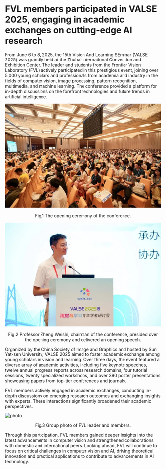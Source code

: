 # FVL members participated in VALSE 2025, engaging in academic exchanges on cutting-edge AI research

From June 6 to 8, 2025, the 15th Vision And Learning SEminar (VALSE 2025) was grandly held at the Zhuhai International Convention and Exhibition Center. The leader and students from the Frontier Vision Laboratory (FVL) actively participated in this prestigious event, joining over 5,000 young scholars and professionals from academia and industry in the fields of computer vision, image processing, pattern recognition, multimedia, and machine learning. The conference provided a platform for in-depth discussions on the forefront technologies and future trends in artificial intelligence.

![photo](https://github.com/FVL2020/fvl.github.com/blob/master/news_photos/valse%202025/valse1.jpg)

<p align="center">Fig.1 The opening ceremony of the conference.</p>

![photo](https://github.com/FVL2020/fvl.github.com/blob/master/news_photos/valse%202025/valse2.jpg)

<p align="center">Fig.2 Professor Zheng Weishi, chairman of the conference, presided over the opening ceremony and delivered an opening speech.</p>

Organized by the China Society of Image and Graphics and hosted by Sun Yat-sen University, VALSE 2025 aimed to foster academic exchange among young scholars in vision and learning. Over three days, the event featured a diverse array of academic activities, including five keynote speeches, twelve annual progress reports across research domains, four tutorial sessions, twenty specialized workshops, and over 390 poster presentations showcasing papers from top-tier conferences and journals.

FVL members actively engaged in academic exchanges, conducting in-depth discussions on emerging research outcomes and exchanging insights with experts. These interactions significantly broadened their academic perspectives.

![photo](https://github.com/FVL2020/fvl.github.com/blob/master/news_photos/valse%202025/valse3.jpg)

<p align="center">Fig.3 Group photo of FVL leader and members.</p>

Through this participation, FVL members gained deeper insights into the latest advancements in computer vision and strengthened collaborations with domestic and international peers. Looking ahead, FVL will continue to focus on critical challenges in computer vision and AI, driving theoretical innovation and practical applications to contribute to advancements in AI technology.
